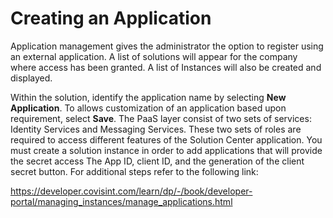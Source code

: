 # Creating an Application
Application management gives the administrator the option to register using an external application. A list of solutions will appear for the company where access has been granted. A list of Instances will also be created and displayed. 

Within the solution, identify the application name by selecting **New Application**. To allows customization of an application based upon requirement, select **Save**. The PaaS layer consist of two sets of services: Identity Services and Messaging Services. These two sets of roles are required to access different features of the Solution Center application. You must create a solution instance in order to add applications that will provide the secret access The App ID, client ID, and the generation of the client secret button. For additional steps refer to the following link:

https://developer.covisint.com/learn/dp/-/book/developer-portal/managing_instances/manage_applications.html

